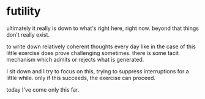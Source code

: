 # futility

ultimately it really is down to what's right here, right now. beyond that things don't really exist.

to write down relatively coherent thoughts every day like in the case of this little exercise does prove challenging sometimes. there is some tacit mechanism which admits or rejects what is generated.

I sit down and I try to focus on this, trying to suppress interruptions for a little while. only if this succeeds, the exercise can proceed.

today I've come only this far.
